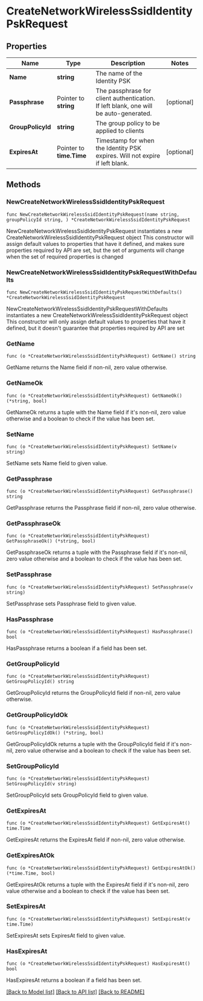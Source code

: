 # CreateNetworkWirelessSsidIdentityPskRequest

## Properties

Name | Type | Description | Notes
------------ | ------------- | ------------- | -------------
**Name** | **string** | The name of the Identity PSK | 
**Passphrase** | Pointer to **string** | The passphrase for client authentication. If left blank, one will be auto-generated. | [optional] 
**GroupPolicyId** | **string** | The group policy to be applied to clients | 
**ExpiresAt** | Pointer to **time.Time** | Timestamp for when the Identity PSK expires. Will not expire if left blank. | [optional] 

## Methods

### NewCreateNetworkWirelessSsidIdentityPskRequest

`func NewCreateNetworkWirelessSsidIdentityPskRequest(name string, groupPolicyId string, ) *CreateNetworkWirelessSsidIdentityPskRequest`

NewCreateNetworkWirelessSsidIdentityPskRequest instantiates a new CreateNetworkWirelessSsidIdentityPskRequest object
This constructor will assign default values to properties that have it defined,
and makes sure properties required by API are set, but the set of arguments
will change when the set of required properties is changed

### NewCreateNetworkWirelessSsidIdentityPskRequestWithDefaults

`func NewCreateNetworkWirelessSsidIdentityPskRequestWithDefaults() *CreateNetworkWirelessSsidIdentityPskRequest`

NewCreateNetworkWirelessSsidIdentityPskRequestWithDefaults instantiates a new CreateNetworkWirelessSsidIdentityPskRequest object
This constructor will only assign default values to properties that have it defined,
but it doesn't guarantee that properties required by API are set

### GetName

`func (o *CreateNetworkWirelessSsidIdentityPskRequest) GetName() string`

GetName returns the Name field if non-nil, zero value otherwise.

### GetNameOk

`func (o *CreateNetworkWirelessSsidIdentityPskRequest) GetNameOk() (*string, bool)`

GetNameOk returns a tuple with the Name field if it's non-nil, zero value otherwise
and a boolean to check if the value has been set.

### SetName

`func (o *CreateNetworkWirelessSsidIdentityPskRequest) SetName(v string)`

SetName sets Name field to given value.


### GetPassphrase

`func (o *CreateNetworkWirelessSsidIdentityPskRequest) GetPassphrase() string`

GetPassphrase returns the Passphrase field if non-nil, zero value otherwise.

### GetPassphraseOk

`func (o *CreateNetworkWirelessSsidIdentityPskRequest) GetPassphraseOk() (*string, bool)`

GetPassphraseOk returns a tuple with the Passphrase field if it's non-nil, zero value otherwise
and a boolean to check if the value has been set.

### SetPassphrase

`func (o *CreateNetworkWirelessSsidIdentityPskRequest) SetPassphrase(v string)`

SetPassphrase sets Passphrase field to given value.

### HasPassphrase

`func (o *CreateNetworkWirelessSsidIdentityPskRequest) HasPassphrase() bool`

HasPassphrase returns a boolean if a field has been set.

### GetGroupPolicyId

`func (o *CreateNetworkWirelessSsidIdentityPskRequest) GetGroupPolicyId() string`

GetGroupPolicyId returns the GroupPolicyId field if non-nil, zero value otherwise.

### GetGroupPolicyIdOk

`func (o *CreateNetworkWirelessSsidIdentityPskRequest) GetGroupPolicyIdOk() (*string, bool)`

GetGroupPolicyIdOk returns a tuple with the GroupPolicyId field if it's non-nil, zero value otherwise
and a boolean to check if the value has been set.

### SetGroupPolicyId

`func (o *CreateNetworkWirelessSsidIdentityPskRequest) SetGroupPolicyId(v string)`

SetGroupPolicyId sets GroupPolicyId field to given value.


### GetExpiresAt

`func (o *CreateNetworkWirelessSsidIdentityPskRequest) GetExpiresAt() time.Time`

GetExpiresAt returns the ExpiresAt field if non-nil, zero value otherwise.

### GetExpiresAtOk

`func (o *CreateNetworkWirelessSsidIdentityPskRequest) GetExpiresAtOk() (*time.Time, bool)`

GetExpiresAtOk returns a tuple with the ExpiresAt field if it's non-nil, zero value otherwise
and a boolean to check if the value has been set.

### SetExpiresAt

`func (o *CreateNetworkWirelessSsidIdentityPskRequest) SetExpiresAt(v time.Time)`

SetExpiresAt sets ExpiresAt field to given value.

### HasExpiresAt

`func (o *CreateNetworkWirelessSsidIdentityPskRequest) HasExpiresAt() bool`

HasExpiresAt returns a boolean if a field has been set.


[[Back to Model list]](../README.md#documentation-for-models) [[Back to API list]](../README.md#documentation-for-api-endpoints) [[Back to README]](../README.md)


